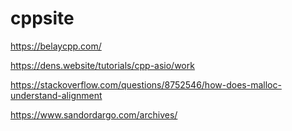 # cppsite
https://belaycpp.com/

https://dens.website/tutorials/cpp-asio/work

https://stackoverflow.com/questions/8752546/how-does-malloc-understand-alignment

https://www.sandordargo.com/archives/
